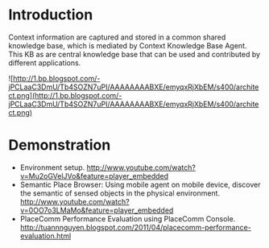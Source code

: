 # Introduction #

Context information are captured and stored in a common shared knowledge base, which is mediated by Context Knowledge Base Agent. This KB as are central knowledge base that can be used and contributed by different applications.

![http://1.bp.blogspot.com/-jPCLaaC3DmU/Tb4SOZN7uPI/AAAAAAAABXE/emyqxRjXbEM/s400/architect.png](http://1.bp.blogspot.com/-jPCLaaC3DmU/Tb4SOZN7uPI/AAAAAAAABXE/emyqxRjXbEM/s400/architect.png)


# Demonstration #
  * Environment setup.  http://www.youtube.com/watch?v=Mu2oGVelJVo&feature=player_embedded
  * Semantic Place Browser: Using mobile agent on mobile device, discover the semantic of sensed objects in the physical environment. http://www.youtube.com/watch?v=0OO7o3LMaMo&feature=player_embedded
  * PlaceComm Performance Evaluation using PlaceComm Console. http://tuannnguyen.blogspot.com/2011/04/placecomm-performance-evaluation.html